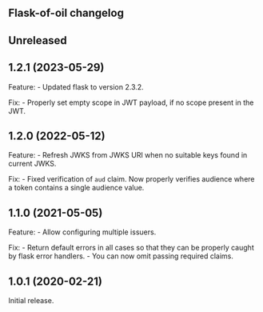 ## Flask-of-oil changelog

## Unreleased

## 1.2.1 (2023-05-29)

Feature:
    - Updated flask to version 2.3.2.

Fix:
    - Properly set empty scope in JWT payload, if no scope present in the JWT.

## 1.2.0 (2022-05-12)

Feature:
    - Refresh JWKS from JWKS URI when no suitable keys found in current JWKS.

Fix:
    - Fixed verification of `aud` claim. Now properly verifies audience where a token contains a single audience value.

## 1.1.0 (2021-05-05)

Feature:
    - Allow configuring multiple issuers.

Fix:
    - Return default errors in all cases so that they can be properly caught by flask error handlers.
    - You can now omit passing required claims.

## 1.0.1 (2020-02-21)

Initial release.
